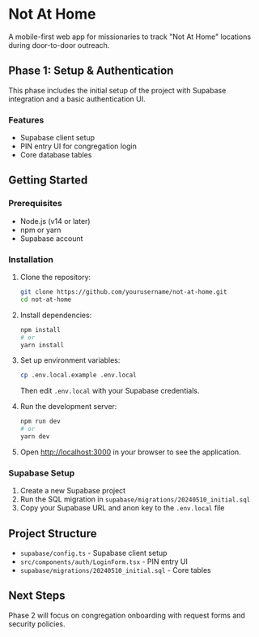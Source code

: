 # Not At Home

A mobile-first web app for missionaries to track "Not At Home" locations during door-to-door outreach.

## Phase 1: Setup & Authentication

This phase includes the initial setup of the project with Supabase integration and a basic authentication UI.

### Features

- Supabase client setup
- PIN entry UI for congregation login
- Core database tables

## Getting Started

### Prerequisites

- Node.js (v14 or later)
- npm or yarn
- Supabase account

### Installation

1. Clone the repository:
   ```bash
   git clone https://github.com/yourusername/not-at-home.git
   cd not-at-home
   ```

2. Install dependencies:
   ```bash
   npm install
   # or
   yarn install
   ```

3. Set up environment variables:
   ```bash
   cp .env.local.example .env.local
   ```
   Then edit `.env.local` with your Supabase credentials.

4. Run the development server:
   ```bash
   npm run dev
   # or
   yarn dev
   ```

5. Open [http://localhost:3000](http://localhost:3000) in your browser to see the application.

### Supabase Setup

1. Create a new Supabase project
2. Run the SQL migration in `supabase/migrations/20240510_initial.sql`
3. Copy your Supabase URL and anon key to the `.env.local` file

## Project Structure

- `supabase/config.ts` - Supabase client setup
- `src/components/auth/LoginForm.tsx` - PIN entry UI
- `supabase/migrations/20240510_initial.sql` - Core tables

## Next Steps

Phase 2 will focus on congregation onboarding with request forms and security policies. 